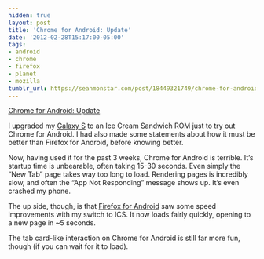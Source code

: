 ```yaml
---
hidden: true
layout: post
title: 'Chrome for Android: Update'
date: '2012-02-28T15:17:00-05:00'
tags:
- android
- chrome
- firefox
- planet
- mozilla
tumblr_url: https://seanmonstar.com/post/18449321749/chrome-for-android-update
---
```

[Chrome for Android: Update](http://seanmonstar.com/blog/chrome-for-android/)  

I upgraded my [Galaxy S](http://seanmonstar.com/blog/samsung-galaxy-vibrant-review/) to an Ice Cream Sandwich ROM just to try out Chrome for Android. I had also made some statements about how it must be better than Firefox for Android, before knowing better.

Now, having used it for the past 3 weeks, Chrome for Android is terrible. It’s startup time is unbearable, often taking 15-30 seconds. Even simply the “New Tab” page takes way too long to load. Rendering pages is incredibly slow, and often the “App Not Responding” message shows up. It’s even crashed my phone.

The up side, though, is that [Firefox for Android](http://nightly.mozilla.org) saw some speed improvements with my switch to ICS. It now loads fairly quickly, opening to a new page in ~5 seconds.

The tab card-like interaction on Chrome for Android is still far more fun, though (if you can wait for it to load).

